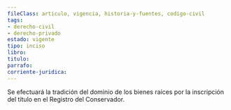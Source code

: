 ```yaml
---
fileClass: articulo, vigencia, historia-y-fuentes, codigo-civil
tags:
- derecho-civil
- derecho-privado
estado: vigente
tipo: inciso
libro:
titulo:
parrafo:
corriente-juridica:
---
```

Se efectuará la tradición del dominio de los bienes raíces por la inscripción del título en el Registro del Conservador.